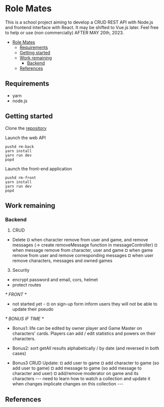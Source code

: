 # Role Mates

This is a school project aiming to develop a CRUD REST API with Node.js and frontend interface with React. It may be shifted to Vue.js later.
Feel free to help or use (non commercially) AFTER MAY 20th, 2023.

- [Role Mates](#role-mates)
  - [Requirements](#requirements)
  - [Getting started](#getting-started)
  - [Work remaining](#work-remaining)
    - [Backend](#backend)
  - [References](#references)


## Requirements

- yarn
- node.js

## Getting started

Clone the [repository](https://github.com/kimt0t0/Role-Mates/)

Launch the web API

~~~
pushd rm-back
yarn install
yarn run dev
popd
~~~

Launch the front-end application

~~~
pushd rm-front
yarn install
yarn run dev
popd
~~~

## Work remaining

### Backend

1. CRUD

- Delete
  ¤ when character remove from user and game, and remove messages (-> create removeMessage function in messageController)
  ¤ when message remove from character, user and game
  ¤ when game remove from user and remove corresponding messages
  ¤ when user remove characters, messages and owned games

3. Security

- encrypt password and email, cors, helmet
- protect routes

_* FRONT *_

- not started yet -
  ¤ on sign-up form inform users they will not be able to update their pseudo

_* BONUS IF TIME *_

- Bonus1: life can be edited by owner player and Game Master on characters' cards. Players can add / edit statistics and powers on their characters.

- Bonus2: sort getAll results alphabetically / by date (and reversed in both cases)

- Bonus3 CRUD Update:
  ¤ add user to game
  ¤ add character to game (so add user to game)
  ¤ add message to game (so add message to character and user)
  ¤ add/remove moderator on game and its characters
  --- need to learn how to watch a collection and update it when changes implicate changes on this collection ---


## References

<!-- Une liste de liens utiles pour comprendre, utiliser, modifier le projet -->